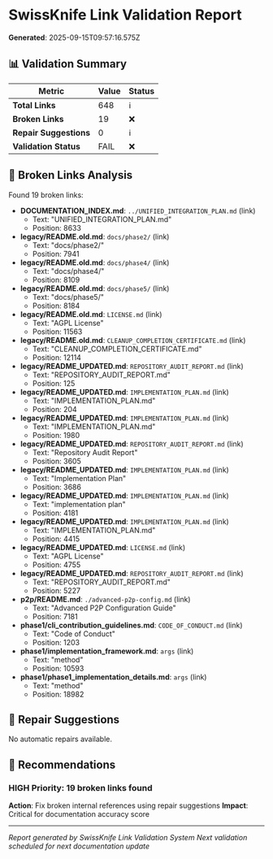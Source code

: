 # SwissKnife Link Validation Report

**Generated**: 2025-09-15T09:57:16.575Z

## 📊 Validation Summary

| Metric | Value | Status |
|--------|-------|--------|
| **Total Links** | 648 | ℹ️ |
| **Broken Links** | 19 | ❌ |
| **Repair Suggestions** | 0 | ℹ️ |
| **Validation Status** | FAIL | ❌ |

## 🔗 Broken Links Analysis

Found 19 broken links:

- **DOCUMENTATION_INDEX.md**: `../UNIFIED_INTEGRATION_PLAN.md` (link)
  - Text: "UNIFIED_INTEGRATION_PLAN.md"
  - Position: 8633
- **legacy/README.old.md**: `docs/phase2/` (link)
  - Text: "docs/phase2/"
  - Position: 7941
- **legacy/README.old.md**: `docs/phase4/` (link)
  - Text: "docs/phase4/"
  - Position: 8109
- **legacy/README.old.md**: `docs/phase5/` (link)
  - Text: "docs/phase5/"
  - Position: 8184
- **legacy/README.old.md**: `LICENSE.md` (link)
  - Text: "AGPL License"
  - Position: 11563
- **legacy/README.old.md**: `CLEANUP_COMPLETION_CERTIFICATE.md` (link)
  - Text: "CLEANUP_COMPLETION_CERTIFICATE.md"
  - Position: 12114
- **legacy/README_UPDATED.md**: `REPOSITORY_AUDIT_REPORT.md` (link)
  - Text: "REPOSITORY_AUDIT_REPORT.md"
  - Position: 125
- **legacy/README_UPDATED.md**: `IMPLEMENTATION_PLAN.md` (link)
  - Text: "IMPLEMENTATION_PLAN.md"
  - Position: 204
- **legacy/README_UPDATED.md**: `IMPLEMENTATION_PLAN.md` (link)
  - Text: "IMPLEMENTATION_PLAN.md"
  - Position: 1980
- **legacy/README_UPDATED.md**: `REPOSITORY_AUDIT_REPORT.md` (link)
  - Text: "Repository Audit Report"
  - Position: 3605
- **legacy/README_UPDATED.md**: `IMPLEMENTATION_PLAN.md` (link)
  - Text: "Implementation Plan"
  - Position: 3686
- **legacy/README_UPDATED.md**: `IMPLEMENTATION_PLAN.md` (link)
  - Text: "implementation plan"
  - Position: 4181
- **legacy/README_UPDATED.md**: `IMPLEMENTATION_PLAN.md` (link)
  - Text: "IMPLEMENTATION_PLAN.md"
  - Position: 4415
- **legacy/README_UPDATED.md**: `LICENSE.md` (link)
  - Text: "AGPL License"
  - Position: 4755
- **legacy/README_UPDATED.md**: `REPOSITORY_AUDIT_REPORT.md` (link)
  - Text: "REPOSITORY_AUDIT_REPORT.md"
  - Position: 5227
- **p2p/README.md**: `./advanced-p2p-config.md` (link)
  - Text: "Advanced P2P Configuration Guide"
  - Position: 7181
- **phase1/cli_contribution_guidelines.md**: `CODE_OF_CONDUCT.md` (link)
  - Text: "Code of Conduct"
  - Position: 1203
- **phase1/implementation_framework.md**: `args` (link)
  - Text: "method"
  - Position: 10593
- **phase1/phase1_implementation_details.md**: `args` (link)
  - Text: "method"
  - Position: 18982


## 🔧 Repair Suggestions

No automatic repairs available.

## 🎯 Recommendations

### HIGH Priority: 19 broken links found
**Action**: Fix broken internal references using repair suggestions
**Impact**: Critical for documentation accuracy score


---

*Report generated by SwissKnife Link Validation System*
*Next validation scheduled for next documentation update*